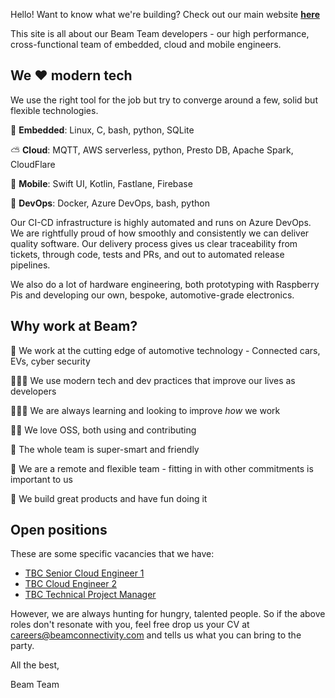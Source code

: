 
Hello! Want to know what we're building?  Check out our main website **[here](https://beamconnectivity.com)** 

This site is all about our Beam Team developers - our high performance, cross-functional team of embedded, cloud and mobile engineers.

## We ❤ modern tech

We use the right tool for the job but try to converge around a few, solid but flexible technologies.

🚗 **Embedded**: Linux, C, bash, python, SQLite

⛅ **Cloud**: MQTT, AWS serverless, python, Presto DB, Apache Spark, CloudFlare

📱 **Mobile**: Swift UI, Kotlin, Fastlane, Firebase

🧰 **DevOps**: Docker, Azure DevOps, bash, python

Our CI-CD infrastructure is highly automated and runs on Azure DevOps. We are rightfully proud of how smoothly and consistently we can deliver quality software. Our delivery process gives us clear traceability from tickets, through code, tests and PRs, and out to automated release pipelines.

We also do a lot of hardware engineering, both prototyping with Raspberry Pis and developing our own, bespoke, automotive-grade electronics. 


## Why work at Beam?

🚗 We work at the cutting edge of automotive technology - Connected cars, EVs, cyber security

👩🏼‍💻 We use modern tech and dev practices that improve our lives as developers

👨🏼‍🏫 We are always learning and looking to improve *how* we work

👐🏼 We love OSS, both using and contributing 

🤼 The whole team is super-smart and friendly

 📍 We are a remote and flexible team - fitting in with other commitments is important to us

🥳 We build great products and have fun doing it


## Open positions

These are some specific vacancies that we have:

* [TBC Senior Cloud Engineer 1](https://beamconnectivity.com) 
* [TBC Cloud Engineer 2](https://beamconnectivity.com) 
* [TBC Technical Project Manager](https://beamconnectivity.com) 

However, we are always hunting for hungry, talented people. So if the above roles don't resonate with you, feel free drop us your CV at [careers@beamconnectivity.com](mailto:careers@beamconnectivity.com) and tells us what you can bring to the party.

All the best,

Beam Team
